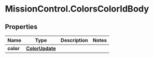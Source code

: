 # MissionControl.ColorsColorIdBody

## Properties
Name | Type | Description | Notes
------------ | ------------- | ------------- | -------------
**color** | [**ColorUpdate**](ColorUpdate.md) |  | 
